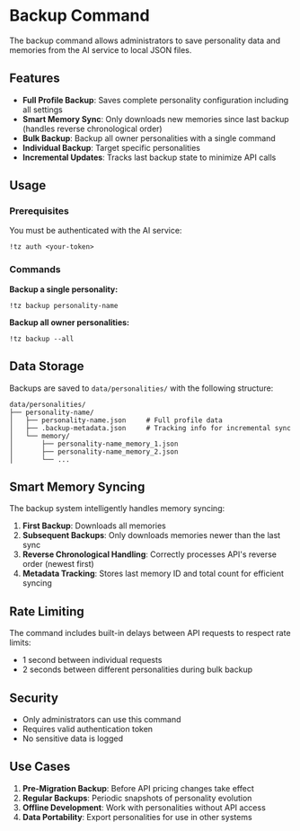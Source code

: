 # Backup Command

The backup command allows administrators to save personality data and memories from the AI service to local JSON files.

## Features

- **Full Profile Backup**: Saves complete personality configuration including all settings
- **Smart Memory Sync**: Only downloads new memories since last backup (handles reverse chronological order)
- **Bulk Backup**: Backup all owner personalities with a single command
- **Individual Backup**: Target specific personalities
- **Incremental Updates**: Tracks last backup state to minimize API calls

## Usage

### Prerequisites

You must be authenticated with the AI service:
```
!tz auth <your-token>
```

### Commands

**Backup a single personality:**
```
!tz backup personality-name
```

**Backup all owner personalities:**
```
!tz backup --all
```

## Data Storage

Backups are saved to `data/personalities/` with the following structure:
```
data/personalities/
├── personality-name/
│   ├── personality-name.json     # Full profile data
│   ├── .backup-metadata.json     # Tracking info for incremental sync
│   └── memory/
│       ├── personality-name_memory_1.json
│       ├── personality-name_memory_2.json
│       └── ...
```

## Smart Memory Syncing

The backup system intelligently handles memory syncing:

1. **First Backup**: Downloads all memories
2. **Subsequent Backups**: Only downloads memories newer than the last sync
3. **Reverse Chronological Handling**: Correctly processes API's reverse order (newest first)
4. **Metadata Tracking**: Stores last memory ID and total count for efficient syncing

## Rate Limiting

The command includes built-in delays between API requests to respect rate limits:
- 1 second between individual requests
- 2 seconds between different personalities during bulk backup

## Security

- Only administrators can use this command
- Requires valid authentication token
- No sensitive data is logged

## Use Cases

1. **Pre-Migration Backup**: Before API pricing changes take effect
2. **Regular Backups**: Periodic snapshots of personality evolution
3. **Offline Development**: Work with personalities without API access
4. **Data Portability**: Export personalities for use in other systems